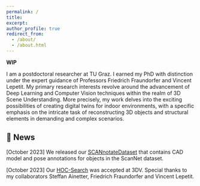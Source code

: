```yaml
---
permalink: /
title:
excerpt:
author_profile: true
redirect_from: 
  - /about/
  - /about.html
---
```


**WIP**

I am a postdoctoral researcher at TU Graz. I earned my PhD with distinction under the expert guidance of Professors Friedrich Fraundorfer and Vincent Lepetit. My primary research interests revolve around the advancement of Deep Learning and Computer Vision techniques within the realm of 3D Scene Understanding. More precisely, my work delves into the exciting possibilities of creating digital twins for indoor environments, with a specific emphasis on the intricate task of reconstructing 3D objects and structural elements in demanding and complex scenarios.

## 📜 News 

[October 2023] We released our [SCANnotateDataset](https://github.com/stefan-ainetter/SCANnotateDataset#scannotatedataset) that contains CAD model and pose annotations for objects in the ScanNet dataset. 

[October 2023] Our [HOC-Search](https://huggingface.co/papers/2309.06107) was accepted at 3DV. Special thanks to my collaborators Steffan Ainetter, Friedrich Fraundorfer and Vincent Lepetit.

